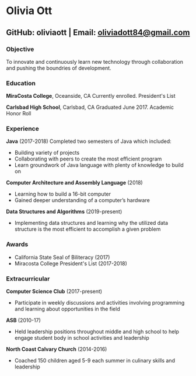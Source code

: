 # Olivia Ott
## GitHub: oliviaott | Email: oliviadott84@gmail.com 

### **Objective**
To innovate and continuously learn new technology through collaboration and pushing the boundries 
of development.

### **Education**
**MiraCosta College**, Oceanside, CA
Currently enrolled. President's List

**Carlsbad High School**, Carlsbad, CA
Graduated June 2017. Academic Honor Roll 

### **Experience**
**Java** (2017-2018)
Completed two semesters of Java which included:
- Building variety of projects
- Collaborating with peers to create the most efficient program
- Learn groundwork of Java language with plenty of knowledge to build on

**Computer Architecture and Assembly Language** (2018)
- Learning how to build a 16-bit computer
- Gained deeper understanding of a computer’s hardware 

**Data Structures and Algorithms** (2019-present)
- Implementing data structures and learning why the utilized data structure
is the most efficient to accomplish a given problem

### **Awards**
- California State Seal of Biliteracy (2017)
- Miracosta College President's List (2017-2018)

### **Extracurricular**
**Computer Science Club** (2017-present)
- Participate in weekly discussions and activities involving programming and learning about 
opportunities in the field 

**ASB** (2010-17)
- Held leadership positions throughout middle and high school to help engage student body
in school activities and leadership 

**North Coast Calvary Church** (2014-2016)
- Coached 150 children aged 5-9 each summer in culinary skills and leadership 
